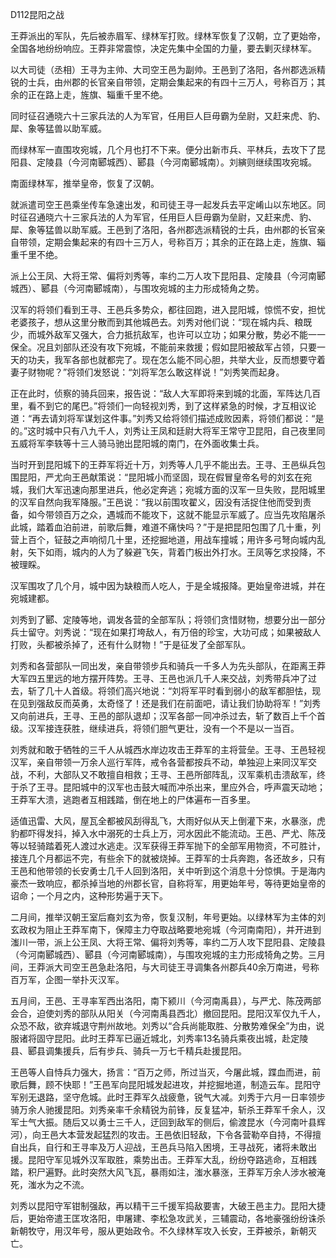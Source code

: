 D112昆阳之战



王莽派出的军队，先后被赤眉军、绿林军打败。绿林军恢复了汉朝，立了更始帝，全国各地纷纷响应。王莽非常震惊，决定先集中全国的力量，要去剿灭绿林军。



以大司徒（丞相）王寻为主帅、大司空王邑为副帅。王邑到了洛阳，各州郡选派精锐的士兵，由州郡的长官亲自带领，定期会集起来的有四十三万人，号称百万；其余的正在路上走，旌旗、辎重千里不绝。

同时征召通晓六十三家兵法的人为军官，任用巨人巨毋霸为垒尉，又赶来虎、豹、犀、象等猛兽以助军威。



而绿林军一直围攻宛城，几个月也打不下来。便分出新市兵、平林兵，去攻下了昆阳县、定陵县（今河南郾城西）、郾县（今河南郾城南）。刘縯则继续围攻宛城。





南面绿林军，推举皇帝，恢复了汉朝。

就派遣司空王邑乘坐传车急速出发，和司徒王寻一起发兵去平定崤山以东地区。同时征召通晓六十三家兵法的人为军官，任用巨人巨毋霸为垒尉，又赶来虎、豹、犀、象等猛兽以助军威。王邑到了洛阳，各州郡选派精锐的士兵，由州郡的长官亲自带领，定期会集起来的有四十三万人，号称百万；其余的正在路上走，旌旗、辎重千里不绝。

派上公王凤、大将王常、偏将刘秀等，率约二万人攻下昆阳县、定陵县（今河南郾城西）、郾县（今河南郾城南），与围攻宛城的主力形成犄角之势。

汉军的将领们看到王寻、王邑兵多势众，都往回跑，进入昆阳城，惊慌不安，担忧老婆孩子，想从这里分散而到其他城邑去。刘秀对他们说：“现在城内兵、粮既少，而城外敌军又强大，合力抵抗敌军，也许可以立功；如果分散，势必不能一一保全。况且刘部队还没有攻下宛城，不能前来救援；假如昆阳被敌军占领，只要一天的功夫，我军各部也就都完了。现在怎么能不同心胆，共举大业，反而想要守着妻子财物呢？”将领们发怒说：“刘将军怎么敢这样说！”刘秀笑而起身。

正在此时，侦察的骑兵回来，报告说：“敌人大军即将来到城的北面，军阵达几百里，看不到它的尾巴。”将领们一向轻视刘秀，到了这样紧急的时候，才互相议论道：“再去请刘将军谋划这件事。”刘秀又给将领们描述成败因素，将领们都说：“是的。”这时城中只有八九千人，刘秀让王凤和廷尉大将军王常守卫昆阳，自己夜里同五威将军李轶等十三人骑马驰出昆阳城的南门，在外面收集士兵。

当时开到昆阳城下的王莽军将近十万，刘秀等人几乎不能出去。王寻、王邑纵兵包围昆阳，严尤向王邑献策说：“昆阳城小而坚固，现在假冒皇帝名号的刘玄在宛城，我们大军迅速向那里进兵，他必定奔逃；宛城方面的汉军一旦失败，昆阳城里的汉军自然向我军降服。”王邑说：“我以前围攻翟义，因没有活捉住他而受到责备，如今带领百万之众，遇城而不能攻下，这就不能显示军威了。应当先攻陷屠杀此城，踏着血泊前进，前歌后舞，难道不痛快吗？”于是把昆阳包围了几十重，列营上百个，钲鼓之声响彻几十里，还挖掘地道，用战车撞城；用许多弓弩向城内乱射，矢下如雨，城内的人为了躲避飞矢，背着门板出外打水。王凤等乞求投降，不被理睬。



汉军围攻了几个月，城中因为缺粮而人吃人，于是全城报降。更始皇帝进城，并在宛城建都。

刘秀到了郾、定陵等地，调发各营的全部军队；将领们贪惜财物，想要分出一部分兵士留守。刘秀说：“现在如果打垮敌人，有万倍的珍宝，大功可成；如果被敌人打败，头都被杀掉了，还有什么财物！”于是征发了全部军队。

刘秀和各营部队一同出发，亲自带领步兵和骑兵一千多人为先头部队，在距离王莽大军四五里远的地方摆开阵势。王寻、王邑也派几千人来交战，刘秀带兵冲了过去，斩了几十人首级。将领们高兴地说：“刘将军平时看到弱小的敌军都胆怯，现在见到强敌反而英勇，太奇怪了！还是我们在前面吧，请让我们协助将军！”刘秀又向前进兵，王寻、王邑的部队退却；汉军各部一同冲杀过去，斩了数百上千个首级。汉军接连获胜，继续进兵，将领们胆气更壮，没有一个不是以一当百。

刘秀就和敢于牺牲的三千人从城西水岸边攻击王莽军的主将营垒。王寻、王邑轻视汉军，亲自带领一万余人巡行军阵，戒令各营都按兵不动，单独迎上来同汉军交战，不利，大部队又不敢擅自相救；王寻、王邑所部阵乱，汉军乘机击溃敌军，终于杀了王寻。昆阳城中的汉军也击鼓大喊而冲杀出来，里应外合，呼声震天动地；王莽军大溃，逃跑者互相践踏，倒在地上的尸体遍布一百多里。

适值迅雷、大风，屋瓦全都被风刮得乱飞，大雨好似从天上倒灌下来，水暴涨，虎豹都吓得发抖，掉入水中溺死的士兵上万，河水因此不能流动。王邑、严尤、陈茂等以轻骑踏着死人渡过水逃走。汉军获得王莽军抛下的全部军用物资，不可胜计，接连几个月都运不完，有些余下的就被烧掉。王莽军的士兵奔跑，各还故乡，只有王邑和他带领的长安勇士几千人回到洛阳，关中听到这个消息十分惊惧。于是海内豪杰一致响应，都杀掉当地的州郡长官，自称将军，用更始年号，等待更始皇帝的诏命；一个月之内，这种形势遍于天下。







二月间，推举汉朝王室后裔刘玄为帝，恢复汉制，年号更始。以绿林军为主体的刘玄政权为阻止王莽军南下，保障主力夺取战略要地宛城（今河南南阳），并开进到滍川一带，派上公王凤、大将王常、偏将刘秀等，率约二万人攻下昆阳县、定陵县（今河南郾城西）、郾县（今河南郾城南），与围攻宛城的主力形成犄角之势。三月间，王莽派大司空王邑急赴洛阳，与大司徒王寻调集各州郡兵40余万南进，号称百万军，企图一举扑灭汉军。

五月间，王邑、王寻率军西出洛阳，南下颍川（今河南禹县），与严尤、陈茂两部会合，迫使刘秀的部队从阳关（今河南禹县西北）撤回昆阳。昆阳汉军仅九千人，众恐不敌，欲弃城退守荆州故地。刘秀以“合兵尚能取胜、分散势难保全”为由，说服诸将固守昆阳。此时王莽军已逼近城北，刘秀率13名骑兵乘夜出城，赴定陵县、郾县调集援兵，后有步兵、骑兵一万七千精兵赴援昆阳。

王邑等人自恃兵力强大，扬言：“百万之师，所过当灭，今屠此城，蹀血而进，前歌后舞，顾不快耶！”王邑军向昆阳城发起进攻，并挖掘地道，制造云车。昆阳守军别无退路，坚守危城。此时王莽军久战疲惫，锐气大减。刘秀于六月一日率领步骑万余人驰援昆阳。刘秀亲率千余精锐为前锋，反复猛冲，斩杀王莽军千余人，汉军士气大振。随后又以勇士三千人，迂回到敌军的侧后，偷渡昆水（今河南叶县辉河），向王邑大本营发起猛烈的攻击。王邑依旧轻敌，下令各营勒卒自持，不得擅自出兵，自行和王寻率及万人迎战，王邑兵马陷入困境，王寻战死，诸将未敢出援。昆阳守军见城外汉军取胜，乘势出击。王莽军大乱，纷纷夺路逃命，互相践踏，积尸遍野。此时突然大风飞瓦，暴雨如注，滍水暴涨，王莽军万余人涉水被淹死，滍水为之不流。

刘秀以昆阳守军钳制强敌，再以精干三千援军捣敌要害，大破王邑主力。昆阳大捷后，更始帝遣王匡攻洛阳，申屠建、李松急攻武关，三辅震动，各地豪强纷纷诛杀新朝牧守，用汉年号，服从更始政令。不久绿林军攻入长安，王莽被杀，新朝灭亡。